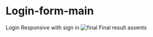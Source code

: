 # Login-form-main

Login Responsive with sign in 
![final](https://user-images.githubusercontent.com/84247318/119474504-99b13f80-bd22-11eb-960d-0db36a2e8997.png)
Final result assents
